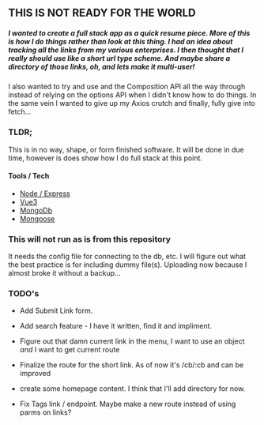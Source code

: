 ## THIS IS NOT READY FOR THE WORLD

##### I wanted to create a full stack app as a quick resume piece. More of this is how I do things rather than _look at this thing_. I had an idea about tracking all the links from my various enterprises. I then thought that I really should use like a short url type scheme. And maybe share a directory of those links, oh, and lets make it multi-user!

I also wanted to try and use <script setup> </script> and the Composition API all the way through instead of relying on the options API when I didn't know how to do things. In the same vein I wanted to give up my Axios crutch and finally, fully give into fetch...

### TLDR;

This is in no way, shape, or form finished software. It will be done in due time, however is does show how I do full stack at this point.

#### Tools / Tech

- [Node / Express](https://expressjs.com/)
- [Vue3](https://vuejs.org/)
- [MongoDb](https://www.mongodb.com/)
- [Mongoose](https://mongoosejs.com/)

### This will not run as is from this repository

It needs the config file for connecting to the db, etc. I will figure out what the best practice is for including dummy file(s). Uploading now because I almost broke it without a backup...

### TODO's

- Add Submit Link form.

- Add search feature - I have it written, find it and impliment.

- Figure out that damn current link in the menu, I want to use an object _and_ I want to get current route

- Finalize the route for the short link. As of now it's /cb/:cb and can be improved

- create some homepage content. I think that I'll add directory for now.

- Fix Tags link / endpoint. Maybe make a new route instead of using parms on links?
